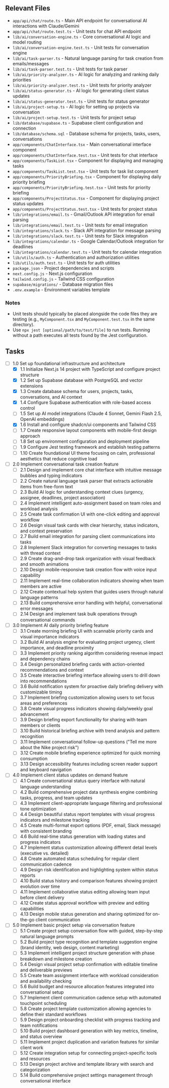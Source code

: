 ## Relevant Files

- `app/api/chat/route.ts` - Main API endpoint for conversational AI interactions with Claude/Gemini
- `app/api/chat/route.test.ts` - Unit tests for chat API endpoint
- `lib/ai/conversation-engine.ts` - Core conversational AI logic and model routing
- `lib/ai/conversation-engine.test.ts` - Unit tests for conversation engine
- `lib/ai/task-parser.ts` - Natural language parsing for task creation from emails/messages
- `lib/ai/task-parser.test.ts` - Unit tests for task parser
- `lib/ai/priority-analyzer.ts` - AI logic for analyzing and ranking daily priorities
- `lib/ai/priority-analyzer.test.ts` - Unit tests for priority analyzer
- `lib/ai/status-generator.ts` - AI logic for generating client status updates
- `lib/ai/status-generator.test.ts` - Unit tests for status generator
- `lib/ai/project-setup.ts` - AI logic for setting up projects via conversation
- `lib/ai/project-setup.test.ts` - Unit tests for project setup
- `lib/database/supabase.ts` - Supabase client configuration and connection
- `lib/database/schema.sql` - Database schema for projects, tasks, users, conversations
- `app/components/ChatInterface.tsx` - Main conversational interface component
- `app/components/ChatInterface.test.tsx` - Unit tests for chat interface
- `app/components/TaskList.tsx` - Component for displaying and managing tasks
- `app/components/TaskList.test.tsx` - Unit tests for task list component
- `app/components/PriorityBriefing.tsx` - Component for displaying daily priority briefing
- `app/components/PriorityBriefing.test.tsx` - Unit tests for priority briefing
- `app/components/ProjectStatus.tsx` - Component for displaying project status updates
- `app/components/ProjectStatus.test.tsx` - Unit tests for project status
- `lib/integrations/email.ts` - Gmail/Outlook API integration for email parsing
- `lib/integrations/email.test.ts` - Unit tests for email integration
- `lib/integrations/slack.ts` - Slack API integration for message parsing
- `lib/integrations/slack.test.ts` - Unit tests for Slack integration
- `lib/integrations/calendar.ts` - Google Calendar/Outlook integration for deadlines
- `lib/integrations/calendar.test.ts` - Unit tests for calendar integration
- `lib/utils/auth.ts` - Authentication and authorization utilities
- `lib/utils/auth.test.ts` - Unit tests for auth utilities
- `package.json` - Project dependencies and scripts
- `next.config.js` - Next.js configuration
- `tailwind.config.js` - Tailwind CSS configuration
- `supabase/migrations/` - Database migration files
- `.env.example` - Environment variables template

### Notes

- Unit tests should typically be placed alongside the code files they are testing (e.g., `MyComponent.tsx` and `MyComponent.test.tsx` in the same directory).
- Use `npx jest [optional/path/to/test/file]` to run tests. Running without a path executes all tests found by the Jest configuration.

## Tasks

- [ ] 1.0 Set up foundational infrastructure and architecture
  - [x] 1.1 Initialize Next.js 14 project with TypeScript and configure project structure
  - [x] 1.2 Set up Supabase database with PostgreSQL and vector extensions
  - [x] 1.3 Create database schema for users, projects, tasks, conversations, and AI context
  - [x] 1.4 Configure Supabase authentication with role-based access control
  - [ ] 1.5 Set up AI model integrations (Claude 4 Sonnet, Gemini Flash 2.5, OpenAI embeddings)
  - [x] 1.6 Install and configure shadcn/ui components and Tailwind CSS
  - [ ] 1.7 Create responsive layout components with mobile-first design approach
  - [ ] 1.8 Set up environment configuration and deployment pipeline
  - [ ] 1.9 Configure Jest testing framework and establish testing patterns
  - [ ] 1.10 Create foundational UI theme focusing on calm, professional aesthetics that reduce cognitive load

- [ ] 2.0 Implement conversational task creation feature
  - [ ] 2.1 Design and implement core chat interface with intuitive message bubbles and typing indicators
  - [ ] 2.2 Create natural language task parser that extracts actionable items from free-form text
  - [ ] 2.3 Build AI logic for understanding context clues (urgency, assignee, deadlines, project association)
  - [ ] 2.4 Implement intelligent auto-assignment based on team roles and workload analysis
  - [ ] 2.5 Create task confirmation UI with one-click editing and approval workflow
  - [ ] 2.6 Design visual task cards with clear hierarchy, status indicators, and context preservation
  - [ ] 2.7 Build email integration for parsing client communications into tasks
  - [ ] 2.8 Implement Slack integration for converting messages to tasks with thread context
  - [ ] 2.9 Create drag-and-drop task organization with visual feedback and smooth animations
  - [ ] 2.10 Design mobile-responsive task creation flow with voice input capability
  - [ ] 2.11 Implement real-time collaboration indicators showing when team members are active
  - [ ] 2.12 Create contextual help system that guides users through natural language patterns
  - [ ] 2.13 Build comprehensive error handling with helpful, conversational error messages
  - [ ] 2.14 Design and implement task bulk operations through conversational commands

- [ ] 3.0 Implement AI daily priority briefing feature
  - [ ] 3.1 Create morning briefing UI with scannable priority cards and visual importance indicators
  - [ ] 3.2 Build AI analysis engine for evaluating project urgency, client importance, and deadline proximity
  - [ ] 3.3 Implement priority ranking algorithm considering revenue impact and dependency chains
  - [ ] 3.4 Design personalized briefing cards with action-oriented recommendations and context
  - [ ] 3.5 Create interactive briefing interface allowing users to drill down into recommendations
  - [ ] 3.6 Build notification system for proactive daily briefing delivery with customizable timing
  - [ ] 3.7 Implement briefing customization allowing users to set focus areas and preferences
  - [ ] 3.8 Create visual progress indicators showing daily/weekly goal advancement
  - [ ] 3.9 Design briefing export functionality for sharing with team members or clients
  - [ ] 3.10 Build historical briefing archive with trend analysis and pattern recognition
  - [ ] 3.11 Implement conversational follow-up questions ("Tell me more about the Nike project risk")
  - [ ] 3.12 Create mobile briefing experience optimized for quick morning consumption
  - [ ] 3.13 Design accessibility features including screen reader support and keyboard navigation

- [ ] 4.0 Implement client status updates on demand feature
  - [ ] 4.1 Create conversational status query interface with natural language understanding
  - [ ] 4.2 Build comprehensive project data synthesis engine combining tasks, progress, and team updates
  - [ ] 4.3 Implement client-appropriate language filtering and professional tone optimization
  - [ ] 4.4 Design beautiful status report templates with visual progress indicators and milestone tracking
  - [ ] 4.5 Create multi-format export options (PDF, email, Slack message) with consistent branding
  - [ ] 4.6 Build real-time status generation with loading states and progress indicators
  - [ ] 4.7 Implement status customization allowing different detail levels (executive vs. detailed)
  - [ ] 4.8 Create automated status scheduling for regular client communication cadence
  - [ ] 4.9 Design risk identification and highlighting system within status reports
  - [ ] 4.10 Build status history and comparison features showing project evolution over time
  - [ ] 4.11 Implement collaborative status editing allowing team input before client delivery
  - [ ] 4.12 Create status approval workflow with preview and editing capabilities
  - [ ] 4.13 Design mobile status generation and sharing optimized for on-the-go client communication

- [ ] 5.0 Implement basic project setup via conversation feature
  - [ ] 5.1 Create project setup conversation flow with guided, step-by-step natural language prompts
  - [ ] 5.2 Build project type recognition and template suggestion engine (brand identity, web design, content marketing)
  - [ ] 5.3 Implement intelligent project structure generation with phase breakdown and milestone creation
  - [ ] 5.4 Design visual project setup confirmation with editable timeline and deliverable previews
  - [ ] 5.5 Create team assignment interface with workload consideration and availability checking
  - [ ] 5.6 Build budget and resource allocation features integrated into conversational setup
  - [ ] 5.7 Implement client communication cadence setup with automated touchpoint scheduling
  - [ ] 5.8 Create project template customization allowing agencies to define their standard workflows
  - [ ] 5.9 Design project onboarding checklist with progress tracking and team notifications
  - [ ] 5.10 Build project dashboard generation with key metrics, timeline, and status overview
  - [ ] 5.11 Implement project duplication and variation features for similar client work
  - [ ] 5.12 Create integration setup for connecting project-specific tools and resources
  - [ ] 5.13 Design project archive and template library with search and categorization
  - [ ] 5.14 Build comprehensive project settings management through conversational interface 